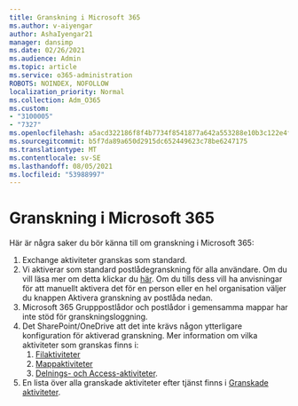 ```yaml
---
title: Granskning i Microsoft 365
ms.author: v-aiyengar
author: AshaIyengar21
manager: dansimp
ms.date: 02/26/2021
ms.audience: Admin
ms.topic: article
ms.service: o365-administration
ROBOTS: NOINDEX, NOFOLLOW
localization_priority: Normal
ms.collection: Adm_O365
ms.custom:
- "3100005"
- "7327"
ms.openlocfilehash: a5acd322186f8f4b7734f8541877a642a553288e10b3c122e4f276b9bb611308
ms.sourcegitcommit: b5f7da89a650d2915dc652449623c78be6247175
ms.translationtype: MT
ms.contentlocale: sv-SE
ms.lasthandoff: 08/05/2021
ms.locfileid: "53988997"
---
```

# <a name="auditing-in-microsoft-365"></a>Granskning i Microsoft 365

Här är några saker du bör känna till om granskning i Microsoft 365:

1. Exchange aktiviteter granskas som standard.
1. Vi aktiverar som standard postlådegranskning för alla användare. Om du vill läsa mer om detta klickar du [här](https://techcommunity.microsoft.com/t5/Security-Privacy-and-Compliance/Exchange-Mailbox-Auditing-will-be-enabled-by-default/ba-p/215171). Om du tills dess vill ha anvisningar för att manuellt aktivera det för en person eller en hel organisation väljer du knappen Aktivera granskning av postlåda nedan.
1. Microsoft 365 Grupppostlådor och postlådor i gemensamma mappar har inte stöd för granskningsloggning.
1. Det SharePoint/OneDrive att det inte krävs någon ytterligare konfiguration för aktiverad granskning. Mer information om vilka aktiviteter som granskas finns i:
    1. [Filaktiviteter](https://docs.microsoft.com/office365/securitycompliance/search-the-audit-log-in-security-and-compliance#file-and-page-activities)
    1. [Mappaktiviteter](https://docs.microsoft.com/office365/securitycompliance/search-the-audit-log-in-security-and-compliance#folder-activities)
    1. [Delnings- och Access-aktiviteter](https://docs.microsoft.com/office365/securitycompliance/search-the-audit-log-in-security-and-compliance#sharing-and-access-request-activities).
1. En lista över alla granskade aktiviteter efter tjänst finns i [Granskade aktiviteter](https://docs.microsoft.com/office365/securitycompliance/search-the-audit-log-in-security-and-compliance#audited-activities).
